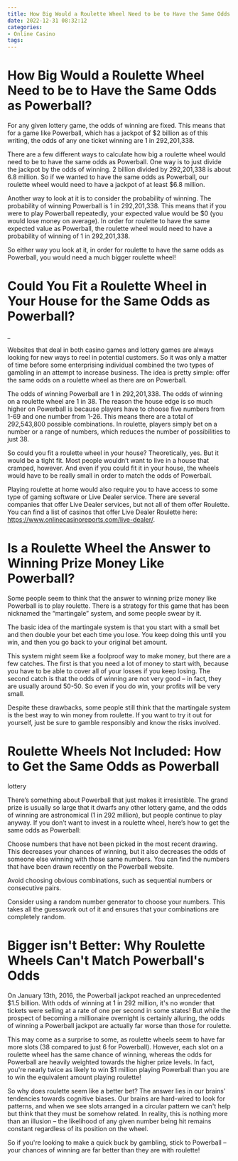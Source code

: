 ```yaml
---
title: How Big Would a Roulette Wheel Need to be to Have the Same Odds as Powerball
date: 2022-12-31 08:32:12
categories:
- Online Casino
tags:
---
```



#  How Big Would a Roulette Wheel Need to be to Have the Same Odds as Powerball?

For any given lottery game, the odds of winning are fixed. This means that for a game like Powerball, which has a jackpot of $2 billion as of this writing, the odds of any one ticket winning are 1 in 292,201,338.

There are a few different ways to calculate how big a roulette wheel would need to be to have the same odds as Powerball. One way is to just divide the jackpot by the odds of winning. 2 billion divided by 292,201,338 is about 6.8 million. So if we wanted to have the same odds as Powerball, our roulette wheel would need to have a jackpot of at least $6.8 million.

Another way to look at it is to consider the probability of winning. The probability of winning Powerball is 1 in 292,201,338. This means that if you were to play Powerball repeatedly, your expected value would be $0 (you would lose money on average). In order for roulette to have the same expected value as Powerball, the roulette wheel would need to have a probability of winning of 1 in 292,201,338.

So either way you look at it, in order for roulette to have the same odds as Powerball, you would need a much bigger roulette wheel!

#  Could You Fit a Roulette Wheel in Your House for the Same Odds as Powerball?

_

Websites that deal in both casino games and lottery games are always looking for new ways to reel in potential customers. So it was only a matter of time before some enterprising individual combined the two types of gambling in an attempt to increase business. The idea is pretty simple: offer the same odds on a roulette wheel as there are on Powerball.

The odds of winning Powerball are 1 in 292,201,338. The odds of winning on a roulette wheel are 1 in 38. The reason the house edge is so much higher on Powerball is because players have to choose five numbers from 1-69 and one number from 1-26. This means there are a total of 292,543,800 possible combinations. In roulette, players simply bet on a number or a range of numbers, which reduces the number of possibilities to just 38.

So could you fit a roulette wheel in your house? Theoretically, yes. But it would be a tight fit. Most people wouldn’t want to live in a house that cramped, however. And even if you could fit it in your house, the wheels would have to be really small in order to match the odds of Powerball.

Playing roulette at home would also require you to have access to some type of gaming software or Live Dealer service. There are several companies that offer Live Dealer services, but not all of them offer Roulette. You can find a list of casinos that offer Live Dealer Roulette here: https://www.onlinecasinoreports.com/live-dealer/.

#  Is a Roulette Wheel the Answer to Winning Prize Money Like Powerball?

Some people seem to think that the answer to winning prize money like Powerball is to play roulette. There is a strategy for this game that has been nicknamed the “martingale” system, and some people swear by it.

The basic idea of the martingale system is that you start with a small bet and then double your bet each time you lose. You keep doing this until you win, and then you go back to your original bet amount.

This system might seem like a foolproof way to make money, but there are a few catches. The first is that you need a lot of money to start with, because you have to be able to cover all of your losses if you keep losing. The second catch is that the odds of winning are not very good – in fact, they are usually around 50-50. So even if you do win, your profits will be very small.

Despite these drawbacks, some people still think that the martingale system is the best way to win money from roulette. If you want to try it out for yourself, just be sure to gamble responsibly and know the risks involved.

#  Roulette Wheels Not Included: How to Get the Same Odds as Powerball

 lottery

There’s something about Powerball that just makes it irresistible. The grand prize is usually so large that it dwarfs any other lottery game, and the odds of winning are astronomical (1 in 292 million), but people continue to play anyway. If you don’t want to invest in a roulette wheel, here’s how to get the same odds as Powerball:

Choose numbers that have not been picked in the most recent drawing. This decreases your chances of winning, but it also decreases the odds of someone else winning with those same numbers. You can find the numbers that have been drawn recently on the Powerball website.

Avoid choosing obvious combinations, such as sequential numbers or consecutive pairs.

Consider using a random number generator to choose your numbers. This takes all the guesswork out of it and ensures that your combinations are completely random.

#  Bigger isn't Better: Why Roulette Wheels Can't Match Powerball's Odds

On January 13th, 2016, the Powerball jackpot reached an unprecedented $1.5 billion. With odds of winning at 1 in 292 million, it's no wonder that tickets were selling at a rate of one per second in some states! But while the prospect of becoming a millionaire overnight is certainly alluring, the odds of winning a Powerball jackpot are actually far worse than those for roulette.

This may come as a surprise to some, as roulette wheels seem to have far more slots (38 compared to just 6 for Powerball). However, each slot on a roulette wheel has the same chance of winning, whereas the odds for Powerball are heavily weighted towards the higher prize levels. In fact, you're nearly twice as likely to win $1 million playing Powerball than you are to win the equivalent amount playing roulette!

So why does roulette seem like a better bet? The answer lies in our brains' tendencies towards cognitive biases. Our brains are hard-wired to look for patterns, and when we see slots arranged in a circular pattern we can't help but think that they must be somehow related. In reality, this is nothing more than an illusion – the likelihood of any given number being hit remains constant regardless of its position on the wheel.

So if you're looking to make a quick buck by gambling, stick to Powerball – your chances of winning are far better than they are with roulette!